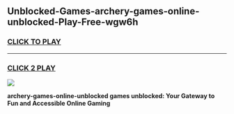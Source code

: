 
## Unblocked-Games-archery-games-online-unblocked-Play-Free-wgw6h
<h3>
<a href="https://premium76.site?title=archery-games-online-unblocked&ref=22A">CLICK TO PLAY</a></h3>
<hr>

<h3>
<a href="https://premium76.site?title=archery-games-online-unblocked&ref=22A">CLICK 2 PLAY</a>
  
</h3>

<a href="https://premium76.site?title=archery-games-online-unblocked&ref=22A"><img src="https://clearcache.store/games.png"></a>


**archery-games-online-unblocked games unblocked: Your Gateway to Fun and Accessible Online Gaming**
